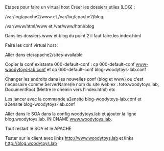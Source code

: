 Etapes pour faire un virtual host
Créer les dossiers utiles (LOG) : 

/var/log/apache2/www et /var/log/apache2/blog

/var/www/html/www et /var/www/html/blog

Dans les dossiers www et blog du point 2 il faut faire les index.html


Faire les conf virtual host :

Aller dans etc/apache2/sites-available

Copier la conf existante 000-default-conf : cp 000-default-conf www-woodytoys-lab.conf et cp 000-default-conf blog-woodytoys-lab.conf

Changer les endroits dans les nouvelles conf (blog et www) ou c'est necessaire comme ServerName(le nom du site web ex : 
toto.woodytoys.lab, 
DocumentRoot (Mettre le chemin vers l'index.html) etc

Les lancer avec la commande a2ensite blog-woodytoys-lab.conf et a2ensite blog-woodytoys-lab.conf


Aller dans le SOA dans la config woodytoys.lab et ajouter la ligne blog.woodytoys.lab.    IN   CNAME    www.woodytoys.lab.


Tout restart le SOA et le APACHE

Tester sur le client avec links http://www.woodytoys.lab et links http://blog.woodytoys.lab
